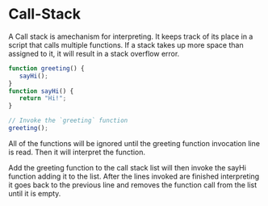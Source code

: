 # Call-Stack

A Call stack is amechanism for interpreting. It keeps track of its place in a script that calls multiple functions.
If a stack takes up more space than assigned to it, it will result in a stack overflow error.

```js
function greeting() {
   sayHi();
}
function sayHi() {
   return "Hi!";
}

// Invoke the `greeting` function
greeting();
```
All of the functions will be ignored until the greeting function invocation line is read. Then it will interpret the function.

Add the greeting function to the call stack list will then invoke the sayHi function adding it to the list. After the lines invoked are finished interpreting it goes back to the previous line and removes the function call from the list until it is empty.


